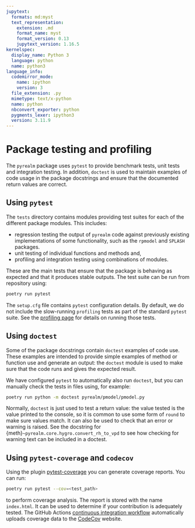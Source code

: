 ```yaml
---
jupytext:
  formats: md:myst
  text_representation:
    extension: .md
    format_name: myst
    format_version: 0.13
    jupytext_version: 1.16.5
kernelspec:
  display_name: Python 3
  language: python
  name: python3
language_info:
  codemirror_mode:
    name: ipython
    version: 3
  file_extension: .py
  mimetype: text/x-python
  name: python
  nbconvert_exporter: python
  pygments_lexer: ipython3
  version: 3.11.9
---
```


# Package testing and profiling

The `pyrealm` package uses `pytest` to provide benchmark tests, unit tests and
integration testing. In addition, `doctest` is used to maintain examples of code usage
in the package docstrings and ensure that the documented return values are correct.

## Using `pytest`

The `tests` directory contains modules providing test suites for each of the different
package modules. This includes:

* regression testing the output of `pyrealm` code against previously existing
  implementations of some functionality, such as the `rpmodel` and `SPLASH` packages.
* unit testing of individual functions and methods and,
* profiling and integration testing using combinations of modules.

These are the main tests that ensure that the package is behaving as expected and that
it produces stable outputs. The test suite can be run from repository using:

```bash
poetry run pytest
```

The `setup.cfg` file contains `pytest` configuration details. By default, we do not
include the slow-running `profiling` tests as part of the standard `pytest` suite. See
the [profiling page](./profiling_and_benchmarking.md) for details on running those
tests.

## Using `doctest`

Some of the package docstrings contain `doctest` examples of code use. These examples
are intended to provide simple examples of method or function use and generate an
output: the `doctest` module is used to make sure that the code runs and gives the
expected result.

We have configured `pytest` to automatically also run `doctest`, but you can manually
check the tests in files using, for example:

```bash
poetry run python -m doctest pyrealm/pmodel/pmodel.py
```

Normally, `doctest` is just used to test a return value: the value tested is the value
printed to the console, so it is common to use some form of `round` to make sure values
match. It can also be used to check that an error or warning is raised. See the
docstring for {meth}`~pyrealm.core.hygro.convert_rh_to_vpd` to see how checking for
warning text can be included in a doctest.

## Using `pytest-coverage` and `codecov`

Using the plugin [pytest-coverage](https://pypi.org/project/pytest-cov/) you can
generate coverage reports. You can run:

```bash
poetry run pytest --cov=<test_path>
```

to perform coverage analysis. The report is stored with the name `index.html`. It can be
used to determine if your contribution is adequately tested. The GitHub Actions
[continuous integration workflow](./github_actions.md#pyrealm_ciyaml) automatically
uploads coverage data to the
[CodeCov](https://app.codecov.io/gh/ImperialCollegeLondon/pyrealm) website.
